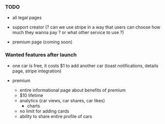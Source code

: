 ### TODO

- all legal pages

- support creator (? can we use stripe in a way that users can choose how much they wanna pay ? or what other service to use ?)

- premium page (coming soon)

### Wanted features after launch

- one car is free, it costs $1 to add another car (toast notifications, details page, stripe integration)

- premium
  - entire informational page about benefits of premium
  - $10 lifetime
  - analytics (car views, car shares, car likes)
    - charts
  - no limit for adding cards
  - ability to share entire profile of cars
